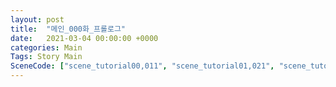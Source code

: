 ```yaml
---
layout: post
title:  "메인_000화_프롤로그"
date:   2021-03-04 00:00:00 +0000
categories: Main
Tags: Story Main
SceneCode: ["scene_tutorial00,011", "scene_tutorial01,021", "scene_tutorial02,031", "scene_tutorial03,041"]
---
```

